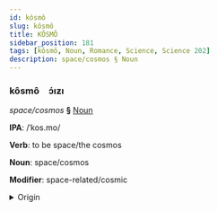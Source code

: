 ```yaml
---
id: kôsmô
slug: kôsmô
title: KÔSMÔ
sidebar_position: 181
tags: [kôsmô, Noun, Romance, Science, Science 202]
description: space/cosmos § Noun
---
```


### kôsmô&emsp;<span kind="abugida">ɔ́ıƶı</span>

*space/cosmos* **§** [Noun](../../tags/Noun)

**IPA**: /ˈkos.mo/

**Verb**: to be space/the cosmos

**Noun**: space/cosmos

**Modifier**: space-related/cosmic

<details>
    <summary>Origin</summary>
    Italian cosmo /ˈkɔ.zmo/<br/>
    <em>Romance Language Family</em>
</details>